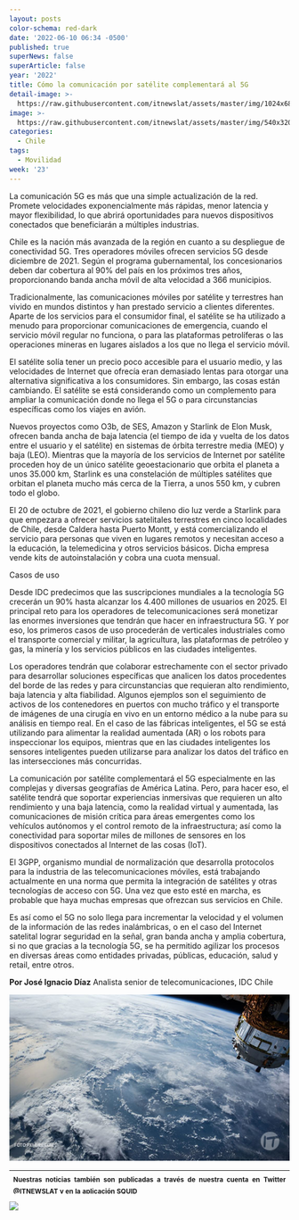 ```yaml
---
layout: posts
color-schema: red-dark
date: '2022-06-10 06:34 -0500'
published: true
superNews: false
superArticle: false
year: '2022'
title: Cómo la comunicación por satélite complementará al 5G
detail-image: >-
  https://raw.githubusercontent.com/itnewslat/assets/master/img/1024x680/Satelite-g.jpg
image: >-
  https://raw.githubusercontent.com/itnewslat/assets/master/img/540x320/Satelite-p.jpg
categories:
  - Chile
tags:
  - Movilidad
week: '23'
---
```

La comunicación 5G es más que una simple actualización de la red. Promete velocidades exponencialmente más rápidas, menor latencia y mayor flexibilidad, lo que abrirá oportunidades para nuevos dispositivos conectados que beneficiarán a múltiples industrias.
 
Chile es la nación más avanzada de la región en cuanto a su despliegue de conectividad 5G. Tres operadores móviles ofrecen servicios 5G desde diciembre de 2021. Según el programa gubernamental, los concesionarios deben dar cobertura al 90% del país en los próximos tres años, proporcionando banda ancha móvil de alta velocidad a 366 municipios.
 
Tradicionalmente, las comunicaciones móviles por satélite y terrestres han vivido en mundos distintos y han prestado servicio a clientes diferentes. Aparte de los servicios para el consumidor final, el satélite se ha utilizado a menudo para proporcionar comunicaciones de emergencia, cuando el servicio móvil regular no funciona, o para las plataformas petrolíferas o las operaciones mineras en lugares aislados a los que no llega el servicio móvil.
 
El satélite solía tener un precio poco accesible para el usuario medio, y las velocidades de Internet que ofrecía eran demasiado lentas para otorgar una alternativa significativa a los consumidores. 
Sin embargo, las cosas están cambiando. El satélite se está considerando como un complemento para ampliar la comunicación donde no llega el 5G o para circunstancias específicas como los viajes en avión.
 
Nuevos proyectos como O3b, de SES, Amazon y Starlink de Elon Musk, ofrecen banda ancha de baja latencia (el tiempo de ida y vuelta de los datos entre el usuario y el satélite) en sistemas de órbita terrestre media (MEO) y baja (LEO). Mientras que la mayoría de los servicios de Internet por satélite proceden hoy de un único satélite geoestacionario que orbita el planeta a unos 35.000 km, Starlink es una constelación de múltiples satélites que orbitan el planeta mucho más cerca de la Tierra, a unos 550 km, y cubren todo el globo.
 
El 20 de octubre de 2021, el gobierno chileno dio luz verde a Starlink para que empezara a ofrecer servicios satelitales terrestres en cinco localidades de Chile, desde Caldera hasta Puerto Montt, y está comercializando el servicio para personas que viven en lugares remotos y necesitan acceso a la educación, la telemedicina y otros servicios básicos. Dicha empresa vende kits de autoinstalación y cobra una cuota mensual.
 
Casos de uso
 
Desde IDC predecimos que las suscripciones mundiales a la tecnología 5G crecerán un 90% hasta alcanzar los 4.400 millones de usuarios en 2025. El principal reto para los operadores de telecomunicaciones será monetizar las enormes inversiones que tendrán que hacer en infraestructura 5G. Y por eso, los primeros casos de uso procederán de verticales industriales como el transporte comercial y militar, la agricultura, las plataformas de petróleo y gas, la minería y los servicios públicos en las ciudades inteligentes.
 
Los operadores tendrán que colaborar estrechamente con el sector privado para desarrollar soluciones específicas que analicen los datos procedentes del borde de las redes y para circunstancias que requieran alto rendimiento, baja latencia y alta fiabilidad. Algunos ejemplos son el seguimiento de activos de los contenedores en puertos con mucho tráfico y el transporte de imágenes de una cirugía en vivo en un entorno médico a la nube para su análisis en tiempo real. En el caso de las fábricas inteligentes, el 5G se está utilizando para alimentar la realidad aumentada (AR) o los robots para inspeccionar los equipos, mientras que en las ciudades inteligentes los sensores inteligentes pueden utilizarse para analizar los datos del tráfico en las intersecciones más concurridas.
 
La comunicación por satélite complementará el 5G especialmente en las complejas y diversas geografías de América Latina. Pero, para hacer eso, el satélite tendrá que soportar experiencias inmersivas que requieren un alto rendimiento y una baja latencia, como la realidad virtual y aumentada, las comunicaciones de misión crítica para áreas emergentes como los vehículos autónomos y el control remoto de la infraestructura; así como la conectividad para soportar miles de millones de sensores en los dispositivos conectados al Internet de las cosas (IoT).
 
El 3GPP, organismo mundial de normalización que desarrolla protocolos para la industria de las telecomunicaciones móviles, está trabajando actualmente en una norma que permita la integración de satélites y otras tecnologías de acceso con 5G. Una vez que esto esté en marcha, es probable que haya muchas empresas que ofrezcan sus servicios en Chile.
 
Es así como el 5G no solo llega para incrementar la velocidad y el volumen de la información de las redes inalámbricas, o en el caso del Internet satelital lograr seguridad en la señal, gran banda ancha y amplia cobertura, si no que gracias a la tecnología 5G, se ha permitido agilizar los procesos en diversas áreas como entidades privadas, públicas, educación, salud y retail, entre otros.
 
**Por José Ignacio Díaz** Analista senior de telecomunicaciones, IDC Chile

![](https://raw.githubusercontent.com/itnewslat/assets/master/img/540x320/Satelite-p.jpg)

<table style="height: 42px;" width="569">
<tbody>
<tr>
<td style="text-align: justify;"><sub><strong>Nuestras noticias también son publicadas a través de nuestra cuenta en Twitter <a href="https://twitter.com/itnewslat?lang=es">@ITNEWSLAT</a> y en la aplicación <a href="https://squidapp.co/en/">SQUID</a></strong></sub></td>
</tr>
</tbody>
</table>

<img src="https://tracker.metricool.com/c3po.jpg?hash=56f88a41e39ab42c063cc51676587a04"/>